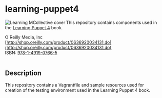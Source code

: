 learning-puppet4
================

<a href="http://shop.oreilly.com/product/0636920034131.do" target="OReilly"><img alt="Learning MCollective cover" src="http://akamaicovers.oreilly.com/images/0636920034131/cat.gif" align="left"></a>

This repository contains components used in the 
    <a href="http://shop.oreilly.com/product/0636920034131.do" target="OReilly">Learning Puppet 4</a> book.

O'Reilly Media, Inc  
[http://shop.oreilly.com/product/0636920034131.do](http://shop.oreilly.com/product/0636920034131.do)  
ISBN: [978-1-4919-0766-5](http://shop.oreilly.com/product/0636920034131.do)  
<br clear="all" />

## Description

This repository contains a Vagrantfile and sample resources
used for creation of the testing environment used in the Learning Puppet 4 book.


